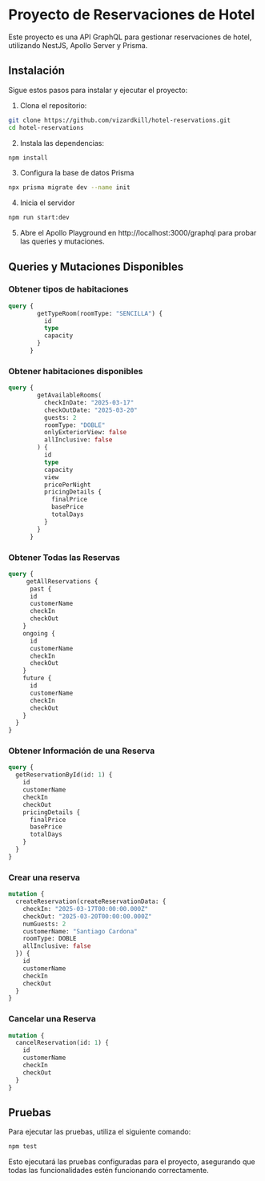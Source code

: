 # Proyecto de Reservaciones de Hotel

Este proyecto es una API GraphQL para gestionar reservaciones de hotel, utilizando NestJS, Apollo Server y Prisma.

## Instalación

Sigue estos pasos para instalar y ejecutar el proyecto:

1. Clona el repositorio:
```bash
git clone https://github.com/vizardkill/hotel-reservations.git
cd hotel-reservations
```

2. Instala las dependencias:
```bash
npm install
```

3. Configura la base de datos Prisma
```bash
npx prisma migrate dev --name init
```

4. Inicia el servidor
```bash
npm run start:dev
```

5. Abre el Apollo Playground en http://localhost:3000/graphql para probar las queries y mutaciones.

## Queries y Mutaciones Disponibles

### Obtener tipos de habitaciones

```GraphQL
query {
        getTypeRoom(roomType: "SENCILLA") {
          id
          type
          capacity
        }
      }
```

### Obtener habitaciones disponibles

```GraphQL
query {
        getAvailableRooms(
          checkInDate: "2025-03-17"
          checkOutDate: "2025-03-20"
          guests: 2
          roomType: "DOBLE"
          onlyExteriorView: false
          allInclusive: false
        ) {
          id
          type
          capacity
          view
          pricePerNight
          pricingDetails {
            finalPrice
            basePrice
            totalDays
          }
        }
      }
```

### Obtener Todas las Reservas

```GraphQL
query {
     getAllReservations {
      past {
      id
      customerName
      checkIn
      checkOut
    }
    ongoing {
      id
      customerName
      checkIn
      checkOut
    }
    future {
      id
      customerName
      checkIn
      checkOut
    }
  }
}
```

### Obtener Información de una Reserva

```GraphQL
query {
  getReservationById(id: 1) {
    id
    customerName
    checkIn
    checkOut
    pricingDetails {
      finalPrice
      basePrice
      totalDays
    }
  }
}
```

### Crear una reserva

```GraphQL
mutation {
  createReservation(createReservationData: {
    checkIn: "2025-03-17T00:00:00.000Z"
    checkOut: "2025-03-20T00:00:00.000Z"
    numGuests: 2
    customerName: "Santiago Cardona"
    roomType: DOBLE
    allInclusive: false
  }) {
    id
    customerName
    checkIn
    checkOut
  }
}
```

### Cancelar una Reserva

```GraphQL
mutation {
  cancelReservation(id: 1) {
    id
    customerName
    checkIn
    checkOut
  }
}
```

## Pruebas

Para ejecutar las pruebas, utiliza el siguiente comando:

```bash
npm test
```
Esto ejecutará las pruebas configuradas para el proyecto, asegurando que todas las funcionalidades estén funcionando correctamente.